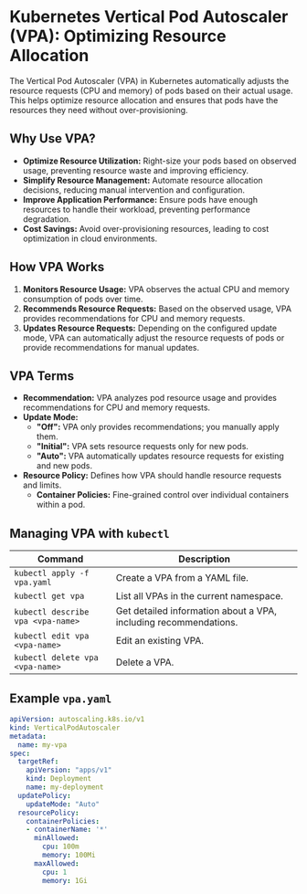 # Kubernetes Vertical Pod Autoscaler (VPA): Optimizing Resource Allocation

The Vertical Pod Autoscaler (VPA) in Kubernetes automatically adjusts the resource requests (CPU and memory) of pods based on their actual usage. This helps optimize resource allocation and ensures that pods have the resources they need without over-provisioning.

## Why Use VPA?

* **Optimize Resource Utilization:** Right-size your pods based on observed usage, preventing resource waste and improving efficiency.
* **Simplify Resource Management:** Automate resource allocation decisions, reducing manual intervention and configuration.
* **Improve Application Performance:**  Ensure pods have enough resources to handle their workload, preventing performance degradation.
* **Cost Savings:** Avoid over-provisioning resources, leading to cost optimization in cloud environments.

## How VPA Works

1. **Monitors Resource Usage:** VPA observes the actual CPU and memory consumption of pods over time.
2. **Recommends Resource Requests:** Based on the observed usage, VPA provides recommendations for CPU and memory requests.
3. **Updates Resource Requests:** Depending on the configured update mode, VPA can automatically adjust the resource requests of pods or provide recommendations for manual updates.

## VPA Terms

* **Recommendation:** VPA analyzes pod resource usage and provides recommendations for CPU and memory requests.
* **Update Mode:**
    * **"Off":** VPA only provides recommendations; you manually apply them.
    * **"Initial":** VPA sets resource requests only for new pods.
    * **"Auto":** VPA automatically updates resource requests for existing and new pods.
* **Resource Policy:** Defines how VPA should handle resource requests and limits.
    * **Container Policies:**  Fine-grained control over individual containers within a pod.

## Managing VPA with `kubectl`

| Command | Description |
|---|---|
| `kubectl apply -f vpa.yaml` | Create a VPA from a YAML file. |
| `kubectl get vpa` | List all VPAs in the current namespace. |
| `kubectl describe vpa <vpa-name>` | Get detailed information about a VPA, including recommendations. |
| `kubectl edit vpa <vpa-name>` | Edit an existing VPA. |
| `kubectl delete vpa <vpa-name>` | Delete a VPA. |

## Example `vpa.yaml`

```yaml
apiVersion: autoscaling.k8s.io/v1
kind: VerticalPodAutoscaler
metadata:
  name: my-vpa
spec:
  targetRef:
    apiVersion: "apps/v1"
    kind: Deployment
    name: my-deployment
  updatePolicy:
    updateMode: "Auto"
  resourcePolicy:
    containerPolicies:
    - containerName: '*' 
      minAllowed:
        cpu: 100m
        memory: 100Mi
      maxAllowed:
        cpu: 1
        memory: 1Gi